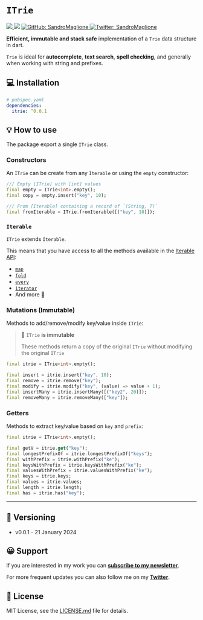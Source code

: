 # `ITrie`

<a href="https://github.com/SandroMaglione/itrie">
<img src="https://img.shields.io/github/stars/SandroMaglione/itrie?logo=github" />
</a>
<!-- <img src="https://img.shields.io/pub/v/fpdart?include_prereleases" /> -->
<img src="https://img.shields.io/github/license/SandroMaglione/itrie?logo=github" />
<a href="https://github.com/SandroMaglione">
<img alt="GitHub: SandroMaglione" src="https://img.shields.io/github/followers/SandroMaglione?label=Follow&style=social" target="_blank" />
</a>
<a href="https://twitter.com/SandroMaglione">
<img alt="Twitter: SandroMaglione" src="https://img.shields.io/twitter/follow/SandroMaglione.svg?style=social" target="_blank" />
</a>


**Efficient, immutable and stack safe** implementation of a `Trie` data structure in dart.

`Trie` is ideal for **autocomplete**, **text search**, **spell checking**, and generally when working with string and prefixes.


## 💻 Installation

```yaml
# pubspec.yaml
dependencies:
  itrie: ^0.0.1
```

## 💡 How to use
The package export a single `ITrie` class.

### Constructors
An `ITrie` can be create from any `Iterable` or using the `empty` constructor:

```dart
/// Empty [ITrie] with [int] values
final empty = ITrie<int>.empty();
final copy = empty.insert("key", 10);

/// From [Iterable] containing a record of `(String, T)`
final fromIterable = ITrie.fromIterable([("key", 10)]);
```

### `Iterable`
`ITrie` extends `Iterable`.

This means that you have access to all the methods
available in the [Iterable API](https://api.dart.dev/stable/3.2.5/dart-core/Iterable-class.html#instance-methods):
- [`map`](https://api.dart.dev/stable/3.2.5/dart-core/Iterable/map.html)
- [`fold`](https://api.dart.dev/stable/3.2.5/dart-core/Iterable/fold.html)
- [`every`](https://api.dart.dev/stable/3.2.5/dart-core/Iterable/every.html)
- [`iterator`](https://api.dart.dev/stable/3.2.5/dart-core/Iterable/iterator.html)
- And more 🚀

### Mutations (Immutable)
Methods to add/remove/modify key/value inside `ITrie`:

> 🧱 `ITrie` **is immutable**
> 
> These methods return a copy of the original `ITrie`
> without modifying the original `ITrie`

```dart
final itrie = ITrie<int>.empty();

final insert = itrie.insert("key", 10);
final remove = itrie.remove("key");
final modify = itrie.modify("key", (value) => value + 1);
final insertMany = itrie.insertMany([("key2", 20)]);
final removeMany = itrie.removeMany(["key"]);
```

### Getters
Methods to extract key/value based on `key` and `prefix`:

```dart
final itrie = ITrie<int>.empty();

final getV = itrie.get("key");
final longestPrefixOf = itrie.longestPrefixOf("keys");
final withPrefix = itrie.withPrefix("ke");
final keysWithPrefix = itrie.keysWithPrefix("ke");
final valuesWithPrefix = itrie.valuesWithPrefix("ke");
final keys = itrie.keys;
final values = itrie.values;
final length = itrie.length;
final has = itrie.has("key");
```

***


## 📃 Versioning

- v0.0.1 - 21 January 2024

## 😀 Support

If you are interested in my work you can [**subscribe to my newsletter**](https://www.sandromaglione.com/newsletter). 

For more frequent updates you can also follow me on my [**Twitter**](https://twitter.com/SandroMaglione).

## 👀 License

MIT License, see the [LICENSE.md](https://github.com/SandroMaglione/itrie/blob/main/LICENSE) file for details.
